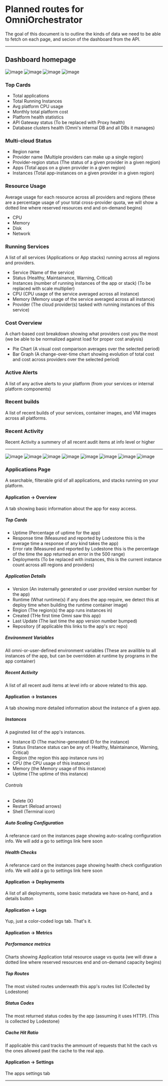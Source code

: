 # Planned routes for OmniOrchestrator
The goal of this document is to outline the kinds of data we need to be able to fetch on each page, and secion of the dashboard from the API.

---
## Dashboard homepage

![image](https://github.com/user-attachments/assets/2d04d759-26d0-4989-9376-e894f78de29a)
![image](https://github.com/user-attachments/assets/bbb205c1-2b65-48a3-a92e-6ae5f5388a9a)
![image](https://github.com/user-attachments/assets/bdb667ed-d2f7-4e76-8d48-4c6792a17549)
![image](https://github.com/user-attachments/assets/74f8a820-0f8b-489a-9a4e-13d534d4717b)

### Top Cards
- Total applications
- Total Running Instances
- Avg platform CPU usage
- Monthly total platform cost
- Platform health statistics
- API Gateway status (To be replaced with Proxy health)
- Database clusters health (Omni's internal DB and all DBs it manages)

### Multi-cloud Status
- Region name
- Provider name (Multiple providers can make up a single region)
- Provider-region status (The status of a given provider in a given region)
- Apps (Total apps on a given provider in a given region)
- Instances (Total app-instances on a given provider in a given region)

### Resource Usage
Average usage for each resource across all providers and regions (these are a percentage usage of your total cross-provider quota, we will show a dotted line where reserved resources end and on-demand begins)
- CPU
- Memory
- Disk
- Network

### Running Services
A list of all services (Applications or App stacks) running across all regions and providers.

- Service (Name of the service)
- Status (Healthy, Maintainance, Warning, Critical)
- Instances (number of running instances of the app or stack) (To be replaced with scale multiplier)
- CPU (CPU usage of the service averaged across all instance)
- Memory (Memory usage of the service averaged across all instance)
- Provider (The cloud provider(s) tasked with running instances of this service)

### Cost Overview
A chart-based cost breakdown showing what providers cost you the most (we be able to be normalized against load for proper cost analysis)

- Pie Chart (A visual cost comparison averages over the selected period)
- Bar Graph (A change-over-time chart showing evolution of total cost and cost across providers over the selected period)

### Active Alerts
A list of any active alerts to your platform (from your services or internal platform components)

### Recent builds
A list of recent builds of your services, container images, and VM images across all platforms.

### Recent Activity
Recent Activity a summery of all recent audit items at info level or higher

---

![image](https://github.com/user-attachments/assets/f5acd873-7659-4ff4-9a09-8317de0913b4)
![image](https://github.com/user-attachments/assets/cc129a7b-be47-4252-96b3-2f4bd6bfbd07)
![image](https://github.com/user-attachments/assets/79af5ccb-29e1-4402-ba05-9b838ecf70b7)
![image](https://github.com/user-attachments/assets/daa8ebcd-6feb-414e-944b-9a1f64926b38)
![image](https://github.com/user-attachments/assets/e1609117-f959-4bfe-874a-8bb31bbde0bf)
![image](https://github.com/user-attachments/assets/2cccd93b-e412-4934-8e9d-36c0526c887f)
![image](https://github.com/user-attachments/assets/65d113ae-d83e-4811-8782-5415751ed94b)
![image](https://github.com/user-attachments/assets/20937473-a03f-49df-b04c-ec7b5e26aa69)

### Applications Page
A searchable, filterable grid of all applications, and stacks running on your platform.

#### Application -> Overview
A tab showing basic information about the app for easy access.

##### Top Cards

- Uptime (Percentage of uptime for the app)
- Response time (Measured and reported by Lodestone this is the average time a response of any kind takes the app)
- Error rate (Measured and reported by Lodestone this is the percentage of the time the app returned an error in the 500 range)
- Deployments (To be replaced with instances, this is the current instance count across alll regions and providers)

##### Application Details

- Version (An insternally generated or user provided version number for the app)
- Runtime (What runtime(s) if any does the app require, we detect this at deploy time when building the runtime container image)
- Region (The region(s) the app runs instances in)
- Created (THe first time Omni saw this app)
- Last Update (The last time the app version number bumped)
- Repository (if applicable this links to the app's src repo)

##### Environment Variables
All omni-or-user-defined environment variables (These are availible to all instances of the app, but can be overridden at runtime by programs in the app container)

##### Recent Activity
A list of all recent audi items at level info or above related to this app.

#### Application -> Instances
A tab showing more detailed information about the instance of a given app.

##### Instances
A paginsted list of the app's instances.
- Instance ID (The machine-generated ID for the instance)
- Status (Instance status can be any of: Healthy, Maintainance, Warning, Critical)
- Region (the region this app instance runs in)
- CPU (the CPU usage of this instance)
- Memory (the Memory usage of this instance)
- Uptime (The uptime of this instance)

###### Controls
- Delete (X)
- Restart (Reload arrows)
- Shell (Terminal icon)

##### Auto Scaling Configuration
A referance card on the instances page showing auto-scaling configuration info. We will add a go to settings link here soon

##### Health Checks
A referance card on the instances page showing health check configuration info. We will add a go to settings link here soon

#### Application -> Deployments
A list of all deployments, some basic metadata we have on-hand, and a details button


#### Application -> Logs
Yup, just a color-coded logs tab. That's it.

#### Application -> Metrics

##### Performance metrics
Charts showing Application total resource usage vs quota (we will draw a dotted line where reserved resources end and on-demand capacity begins)

##### Top Routes
The most visited routes underneath this app's routes list (Collected by Lodestone)

##### Status Codes
The most returned status codes by the app (assuming it uses HTTP). (This is collected by Lodestone)

##### Cache Hit Ratio
If applicable this card tracks the ammount of requests that hit the cach vs the ones allowed past the cache to the real app.

#### Application -> Settings
The apps settings tab

---

